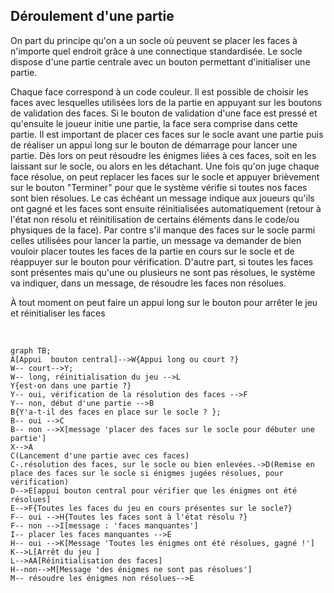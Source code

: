 
## Déroulement d'une partie
On part du principe qu'on a un socle où peuvent se placer les faces à n'importe quel endroit grâce à une connectique standardisée. Le socle dispose d'une partie centrale avec un bouton permettant d'initialiser une partie.

Chaque face correspond à un code couleur. Il est possible de choisir les faces avec lesquelles utilisées lors de la partie en appuyant sur les boutons de validation des faces. Si le bouton de validation d'une face est pressé et qu'ensuite le joueur initie une partie, la face sera comprise dans cette partie. 
Il est important de placer ces faces sur le socle avant une partie puis de réaliser un appui long sur le bouton de démarrage pour lancer une partie. Dès lors on peut résoudre les énigmes liées à ces faces, soit en les laissant sur le socle, ou alors en les détachant. Une fois qu'on juge chaque face résolue, on peut replacer les faces sur le socle et appuyer brièvement sur le bouton "Terminer" pour que le système vérifie si toutes nos faces sont bien résolues. Le cas échéant un message indique aux joueurs qu'ils ont gagné et les faces sont ensuite réinitialisées automatiquement (retour à l'état non résolu et réinitilisation de certains éléments dans le code/ou physiques de la face). Par contre s'il manque des faces sur le socle parmi celles utilisées pour lancer la partie, un message va demander de bien vouloir placer toutes les faces de la partie en cours sur le socle et de réappuyer sur le bouton pour vérification. D'autre part, si toutes les faces sont présentes mais qu'une ou plusieurs ne sont pas résolues, le système va indiquer, dans un message, de résoudre les faces non résolues.

À tout moment on peut faire un appui long sur le bouton pour arrêter le jeu et réinitialiser les faces

​		










```mermaid
graph TB;
A[Appui  bouton central]-->W{Appui long ou court ?}
W-- court-->Y;
W-- long, réinitialisation du jeu -->L
Y{est-on dans une partie ?}
Y-- oui, vérification de la résolution des faces -->F
Y-- non, début d'une partie -->B
B{Y'a-t-il des faces en place sur le socle ? };
B-- oui -->C
B-- non -->X[message 'placer des faces sur le socle pour débuter une partie']
X-->A
C(Lancement d'une partie avec ces faces)
C-.résolution des faces, sur le socle ou bien enlevées.->D(Remise en place des faces sur le socle si énigmes jugées résolues, pour vérification)
D-->E[appui bouton central pour vérifier que les énigmes ont été résolues]
E-->F{Toutes les faces du jeu en cours présentes sur le socle?}
F-- oui -->H{Toutes les faces sont à l'état résolu ?}
F-- non -->I[message : 'faces manquantes']
I-- placer les faces manquantes -->E
H-- oui -->K[Message 'Toutes les énigmes ont été résolues, gagné !']
K-->L[Arrêt du jeu ]
L-->AA[Réinitialisation des faces]
H--non-->M[Message 'des énigmes ne sont pas résolues']
M-- résoudre les énigmes non résolues-->E
```

